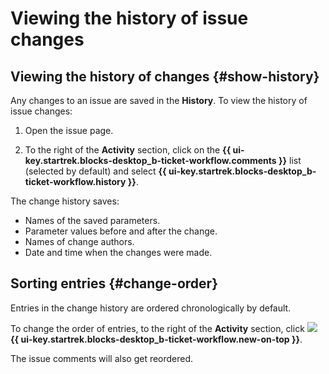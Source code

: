 # Viewing the history of issue changes

## Viewing the history of changes {#show-history}

Any changes to an issue are saved in the **History**. To view the history of issue changes:

1. Open the issue page.

1. To the right of the **Activity** section, click on the **{{ ui-key.startrek.blocks-desktop_b-ticket-workflow.comments }}** list (selected by default) and select **{{ ui-key.startrek.blocks-desktop_b-ticket-workflow.history }}**.

The change history saves:

* Names of the saved parameters.
* Parameter values before and after the change.
* Names of change authors.
* Date and time when the changes were made.

##  Sorting entries {#change-order}

Entries in the change history are ordered chronologically by default.

To change the order of entries, to the right of the **Activity** section, click ![](../../_assets/tracker/svg/new-first.svg) **{{ ui-key.startrek.blocks-desktop_b-ticket-workflow.new-on-top }}**.

The issue comments will also get reordered.
